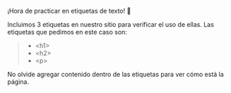 ¡Hora de practicar en etiquetas de texto! :book:

Incluimos 3 etiquetas en nuestro sitio para verificar el uso de ellas.
Las etiquetas que pedimos en este caso son:

> * \<h1\>
> * \<h2\>
> * \<p\>


No olvide agregar contenido dentro de las etiquetas para ver cómo está la página.